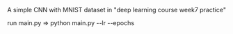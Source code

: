 A simple CNN with MNIST dataset in "deep learning course week7 practice"

run main.py
=> python main.py --lr --epochs